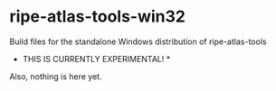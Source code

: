# ripe-atlas-tools-win32
Build files for the standalone Windows distribution of ripe-atlas-tools

* THIS IS CURRENTLY EXPERIMENTAL! *

Also, nothing is here yet.

